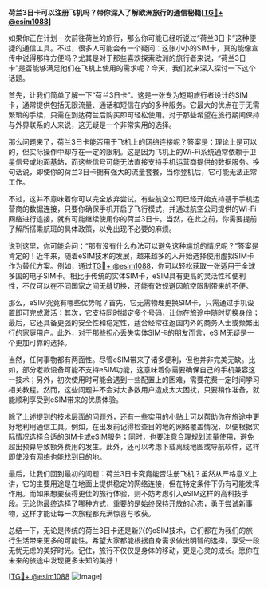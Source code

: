 **荷兰3日卡可以注册飞机吗？带你深入了解欧洲旅行的通信秘籍[[TG💪+ @esim1088](https://t.me/s/esim1088)]**

如果你正在计划一次前往荷兰的旅行，那么你可能已经听说过“荷兰3日卡”这种便捷的通信工具。不过，很多人可能会有一个疑问：这张小小的SIM卡，真的能像宣传中说得那样方便吗？尤其是对于那些喜欢探索欧洲的旅行者来说，“荷兰3日卡”是否能够满足他们在飞机上使用的需求呢？今天，我们就来深入探讨一下这个话题。

首先，让我们简单了解一下“荷兰3日卡”。这是一张专为短期旅行者设计的SIM卡，通常提供包括无限流量、通话和短信在内的多种服务。它最大的优点在于无需繁琐的手续，只需在到达荷兰后购买即可轻松使用。对于那些希望在旅行期间保持与外界联系的人来说，这无疑是一个非常实用的选择。

那么问题来了，荷兰3日卡能否用于飞机上的网络连接呢？答案是：理论上是可以的，但实际操作中却存在一定的限制。这是因为飞机上的Wi-Fi系统通常依赖于卫星信号或地面基站，而这些信号可能无法直接支持手机运营商提供的数据服务。换句话说，即使你的荷兰3日卡拥有强大的流量套餐，当你登机后，它可能无法正常工作。

不过，这并不意味着你可以完全放弃尝试。有些航空公司已经开始支持基于手机运营商的数据连接，只要你确保手机开启了飞行模式，并通过航空公司提供的Wi-Fi网络进行连接，就有可能继续使用你的荷兰3日卡。当然，在此之前，你需要提前了解所搭乘航班的具体政策，以免出现不必要的麻烦。

说到这里，你可能会问：“那有没有什么办法可以避免这种尴尬的情况呢？”答案是肯定的！近年来，随着eSIM技术的发展，越来越多的人开始选择使用虚拟SIM卡作为替代方案。例如，通过[TG💪+ @esim1088](https://t.me/s/esim1088)，你可以轻松获取一张适用于全球多国的电子SIM卡。相比于传统的实体SIM卡，eSIM具有更高的灵活性和便利性，不仅可以在不同国家之间无缝切换，还能有效规避因航空限制带来的不便。

那么，eSIM究竟有哪些优势呢？首先，它无需物理更换SIM卡，只需通过手机设置即可完成激活；其次，它支持同时绑定多个号码，让你在旅途中随时切换身份；最后，它还具备更强的安全性和稳定性，适合经常往返国内外的商务人士或频繁出行的家庭用户。此外，对于那些担心丢失实体SIM卡的朋友而言，eSIM无疑是一个更加可靠的选择。

当然，任何事物都有两面性。尽管eSIM带来了诸多便利，但也并非完美无缺。比如，部分老款设备可能不支持eSIM功能，这意味着你需要确保自己的手机兼容这一技术；另外，初次使用时可能会遇到一些配置上的困难，需要花费一定时间学习相关教程。然而，这些问题并不会对大多数用户造成太大困扰，只要稍作准备，就能顺利享受到eSIM带来的优质体验。

除了上述提到的技术层面的问题外，还有一些实用的小贴士可以帮助你在旅途中更好地利用通信工具。例如，在出发前记得检查目的地的网络覆盖情况，以便根据实际情况选择合适的SIM卡或eSIM服务；同时，也要注意合理规划流量使用，避免超出预算导致额外费用的发生。此外，还可以考虑下载离线地图或导航软件，这样即使没有网络也能找到目的地。

最后，让我们回到最初的问题：荷兰3日卡究竟能否注册飞机？虽然从严格意义上讲，它的主要用途是在地面上提供稳定的网络连接，但在特定条件下仍有可能发挥作用。而如果想要获得更佳的旅行体验，则不妨考虑引入eSIM这样的高科技手段。无论你最终选择了哪种方式，重要的是始终保持开放的心态，勇于尝试新事物，这样才能让每一次旅程都充满惊喜与收获。

总结一下，无论是传统的荷兰3日卡还是新兴的eSIM技术，它们都在为我们的旅行生活带来更多的可能性。希望大家都能根据自身需求做出明智的选择，享受一段无忧无虑的美好时光。记住，旅行不仅仅是身体的移动，更是心灵的成长。愿你在未来的旅途中发现更多未知的美好！

[[TG💪+ @esim1088](https://t.me/s/esim1088) ![Image](https://i.postimg.cc/4NQfJmqS/Snipaste-2025-05-13-00-14-12.png)]